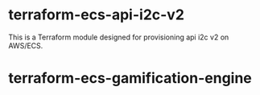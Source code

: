 # terraform-ecs-api-i2c-v2

This is a Terraform module designed for provisioning api i2c v2 on AWS/ECS.
# terraform-ecs-gamification-engine
